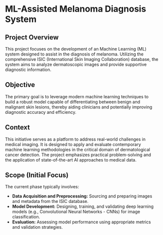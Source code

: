 
# ML-Assisted Melanoma Diagnosis System

## Project Overview

This project focuses on the development of an Machine Learning (ML) system designed to assist in the diagnosis of melanoma. Utilizing the comprehensive ISIC (International Skin Imaging Collaboration) database, the system aims to analyze dermatoscopic images and provide supportive diagnostic information.

## Objective

The primary goal is to leverage modern machine learning techniques to build a robust model capable of differentiating between benign and malignant skin lesions, thereby aiding clinicians and potentially improving diagnostic accuracy and efficiency.

## Context

This initiative serves as a platform to address real-world challenges in medical imaging. It is designed to apply and evaluate contemporary machine learning methodologies in the critical domain of dermatological cancer detection. The project emphasizes practical problem-solving and the application of state-of-the-art AI approaches to medical data.

## Scope (Initial Focus)

The current phase typically involves:

* **Data Acquisition and Preprocessing:** Sourcing and preparing images and metadata from the ISIC database.
* **Model Development:** Designing, training, and validating deep learning models (e.g., Convolutional Neural Networks - CNNs) for image classification.
* **Evaluation:** Assessing model performance using appropriate metrics and validation strategies.

 